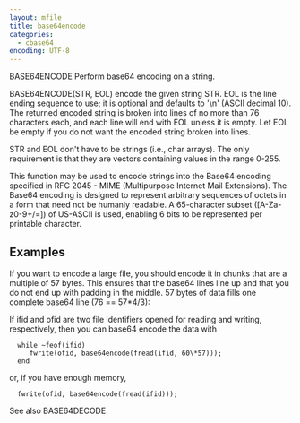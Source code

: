 ```yaml
---
layout: mfile
title: base64encode
categories:
  - cbase64
encoding: UTF-8
---
```


BASE64ENCODE Perform base64 encoding on a string.

   BASE64ENCODE(STR, EOL) encode the given string STR.  EOL is the line ending
   sequence to use; it is optional and defaults to '\\n' (ASCII decimal 10).
   The returned encoded string is broken into lines of no more than 76
   characters each, and each line will end with EOL unless it is empty.  Let
   EOL be empty if you do not want the encoded string broken into lines.

   STR and EOL don't have to be strings (i.e., char arrays).  The only
   requirement is that they are vectors containing values in the range 0-255.

   This function may be used to encode strings into the Base64 encoding
   specified in RFC 2045 - MIME (Multipurpose Internet Mail Extensions).  The
   Base64 encoding is designed to represent arbitrary sequences of octets in a
   form that need not be humanly readable.  A 65-character subset
   ([A-Za-z0-9+/=]) of US-ASCII is used, enabling 6 bits to be represented per
   printable character.

   Examples
   --------

   If you want to encode a large file, you should encode it in chunks that are
   a multiple of 57 bytes.  This ensures that the base64 lines line up and
   that you do not end up with padding in the middle.  57 bytes of data fills
   one complete base64 line (76 == 57\*4/3):

   If ifid and ofid are two file identifiers opened for reading and writing,
   respectively, then you can base64 encode the data with

      while ~feof(ifid)
         fwrite(ofid, base64encode(fread(ifid, 60\*57)));
      end

   or, if you have enough memory,

      fwrite(ofid, base64encode(fread(ifid)));

   See also BASE64DECODE.